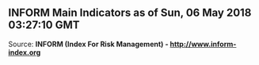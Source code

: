 ## INFORM Main Indicators as of Sun, 06 May 2018 03:27:10 GMT

Source: **INFORM (Index For Risk Management) - http://www.inform-index.org**